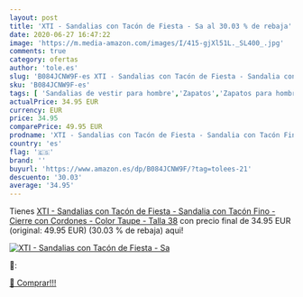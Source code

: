 ```yaml
---
layout: post
title: 'XTI - Sandalias con Tacón de Fiesta - Sa al 30.03 % de rebaja'
date: 2020-06-27 16:47:22
image: 'https://m.media-amazon.com/images/I/415-gjXl51L._SL400_.jpg'
comments: true
category: ofertas
author: 'tole.es'
slug: 'B084JCNW9F-es XTI - Sandalias con Tacón de Fiesta - Sandalia con Tacón...'
sku: 'B084JCNW9F-es'
tags: [ 'Sandalias de vestir para hombre','Zapatos','Zapatos para hombre','Zapatos y complementos','sandalia', ]
actualPrice: 34.95 EUR
currency: EUR
price: 34.95
comparePrice: 49.95 EUR
prodname: 'XTI - Sandalias con Tacón de Fiesta - Sandalia con Tacón Fino - Cierre con Cordones - Color Taupe - Talla 38'
country: 'es'
flag: '🇪🇸'
brand: ''
buyurl: 'https://www.amazon.es/dp/B084JCNW9F/?tag=tolees-21'
descuento: '30.03'
average: '34.95'
---
```


Tienes [XTI - Sandalias con Tacón de Fiesta - Sandalia con Tacón Fino - Cierre con Cordones - Color Taupe - Talla 38](https://www.amazon.es/dp/B084JCNW9F/?tag=tolees-21) con precio final de  34.95 EUR (original: 49.95 EUR) (30.03 %  de rebaja) aqui!

[![XTI - Sandalias con Tacón de Fiesta - Sa](https://m.media-amazon.com/images/I/415-gjXl51L._SL400_.jpg)](https://www.amazon.es/dp/B084JCNW9F/?tag=tolees-21)

🔎:


[🛒 Comprar!!!](https://www.amazon.es/dp/B084JCNW9F/?tag=tolees-21)
